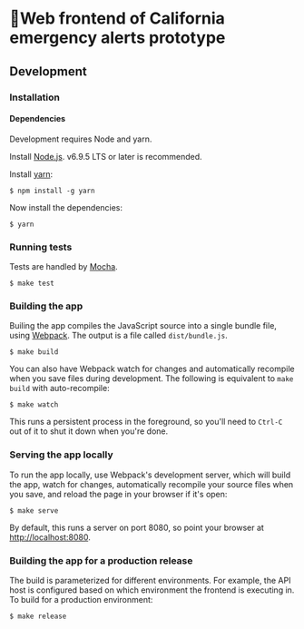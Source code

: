 🌴Web frontend of California emergency alerts prototype
======================================================

Development
-----------

### Installation

#### Dependencies

Development requires Node and yarn.

Install [Node.js](https://nodejs.org/en/). v6.9.5 LTS or later is recommended.

Install [yarn](https://yarnpkg.com/):

``` shell
$ npm install -g yarn
```

Now install the dependencies:

``` shell
$ yarn
```

### Running tests

Tests are handled by [Mocha](https://mochajs.org/).

``` shell
$ make test
```

### Building the app

Builing the app compiles the JavaScript source into a single bundle file,
using [Webpack](https://webpack.js.org/). The output is a file
called `dist/bundle.js`.

``` shell
$ make build
```

You can also have Webpack watch for changes and automatically recompile when you
save files during development. The following is equivalent to `make build` with
auto-recompile:

``` shell
$ make watch
```

This runs a persistent process in the foreground, so you'll need to `Ctrl-C` out
of it to shut it down when you're done.

### Serving the app locally

To run the app locally, use Webpack's development server, which will build the
app, watch for changes, automatically recompile your source files when you save,
and reload the page in your browser if it's open:

``` shell
$ make serve
```

By default, this runs a server on port 8080, so point your browser
at [http://localhost:8080](http://localhost:8080).

### Building the app for a production release

The build is parameterized for different environments. For example, the API host
is configured based on which environment the frontend is executing in. To build
for a production environment:

``` shell
$ make release
```
